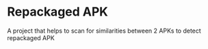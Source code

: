 # Repackaged APK

A project that helps to scan for similarities between 2 APKs to detect repackaged APK
